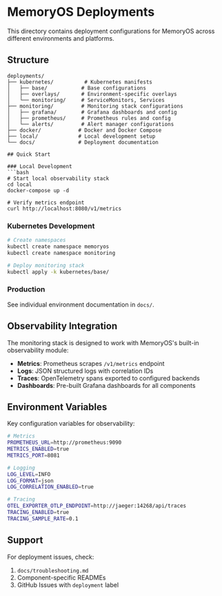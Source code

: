 # MemoryOS Deployments

This directory contains deployment configurations for MemoryOS across different environments and platforms.

## Structure

```
deployments/
├── kubernetes/          # Kubernetes manifests
│   ├── base/           # Base configurations
│   ├── overlays/       # Environment-specific overlays
│   └── monitoring/     # ServiceMonitors, Services
├── monitoring/         # Monitoring stack configurations
│   ├── grafana/        # Grafana dashboards and config
│   ├── prometheus/     # Prometheus rules and config
│   └── alerts/         # Alert manager configurations
├── docker/            # Docker and Docker Compose
├── local/             # Local development setup
└── docs/              # Deployment documentation

## Quick Start

### Local Development
```bash
# Start local observability stack
cd local
docker-compose up -d

# Verify metrics endpoint
curl http://localhost:8080/v1/metrics
```

### Kubernetes Development
```bash
# Create namespaces
kubectl create namespace memoryos
kubectl create namespace monitoring

# Deploy monitoring stack
kubectl apply -k kubernetes/base/
```

### Production
See individual environment documentation in `docs/`.

## Observability Integration

The monitoring stack is designed to work with MemoryOS's built-in observability module:

- **Metrics**: Prometheus scrapes `/v1/metrics` endpoint
- **Logs**: JSON structured logs with correlation IDs
- **Traces**: OpenTelemetry spans exported to configured backends
- **Dashboards**: Pre-built Grafana dashboards for all components

## Environment Variables

Key configuration variables for observability:

```bash
# Metrics
PROMETHEUS_URL=http://prometheus:9090
METRICS_ENABLED=true
METRICS_PORT=8081

# Logging
LOG_LEVEL=INFO
LOG_FORMAT=json
LOG_CORRELATION_ENABLED=true

# Tracing
OTEL_EXPORTER_OTLP_ENDPOINT=http://jaeger:14268/api/traces
TRACING_ENABLED=true
TRACING_SAMPLE_RATE=0.1
```

## Support

For deployment issues, check:
1. `docs/troubleshooting.md`
2. Component-specific READMEs
3. GitHub Issues with `deployment` label
